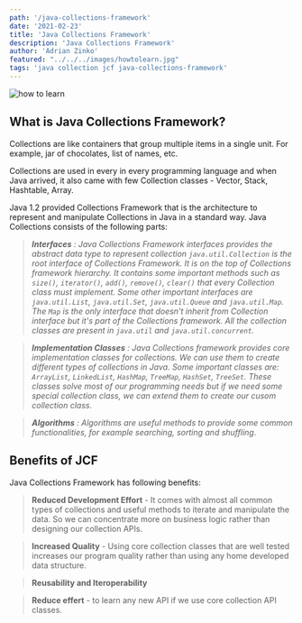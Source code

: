 ```yaml
---
path: '/java-collections-framework'
date: '2021-02-23'
title: 'Java Collections Framework'
description: 'Java Collections Framework'
author: 'Adrian Zinko'
featured: "../../../images/howtolearn.jpg"
tags: 'java collection jcf java-collections-framework'
---
```


![how to learn](../../images/jcf.png)

## What is Java Collections Framework?

Collections are like containers that group multiple items in a single unit. For example, jar of chocolates, list of names, etc.

Collections are used in every in every programming language and when Java arrived, it also came with few Collection classes - Vector, Stack, Hashtable, Array.

Java 1.2 provided Collections Framework that is the architecture to represent and manipulate Collections in Java in a standard way. Java Collections consists of the following parts:

> *__Interfaces__ : Java Collections Framework interfaces provides the abstract data type to represent collection `java.util.Collection` is the root interface of Collections Framework. It is on the top of Collections framework hierarchy. It contains some important methods such as `size()`, `iterator()`, `add()`, `remove()`, `clear()` that every Collection class must implement. Some other important interfaces are `java.util.List`, `java.util.Set`, `java.util.Queue` and `java.util.Map`. The `Map` is the only interface that doesn't inherit from Collection interface but it's part of the Collections framework. All the collection classes are present in `java.util` and `java.util.concurrent`.*

> *__Implementation Classes__ : Java Collections framework provides core implementation classes for collections. We can use them to create different types of collections in Java. Some important classes are: `ArrayList`, `LinkedList`, `HashMap`, `TreeMap`, `HashSet`, `TreeSet`. These classes solve most of our programming needs but if we need some special collection class, we can extend them to create our cusom collection class.*

> *__Algorithms__ : Algorithms are useful methods to provide some common functionalities, for example searching, sorting and shuffling*.

## Benefits of JCF

Java Collections Framework has following benefits:

> __Reduced Development Effort__ - It comes with almost all common types of collections and useful methods to iterate and manipulate the data. So we can concentrate more on business logic rather than designing our collection APIs.

> __Increased Quality__ - Using core collection classes that are well tested increases our program quality rather than using any home developed data structure.

> __Reusability and Iteroperability__

> __Reduce effert__ - to learn any new API if we use core collection API classes.